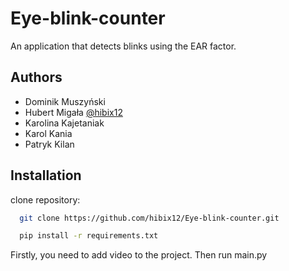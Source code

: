 
# Eye-blink-counter

An application that detects blinks using the EAR factor.


## Authors

- Dominik Muszyński
- Hubert Migała [@hibix12](https://www.github.com/hibix12)
- Karolina Kajetaniak
- Karol Kania
- Patryk Kilan 


## Installation

clone repository: 

```bash
  git clone https://github.com/hibix12/Eye-blink-counter.git

  pip install -r requirements.txt
```
Firstly, you need to add video to the project. Then run main.py
    

